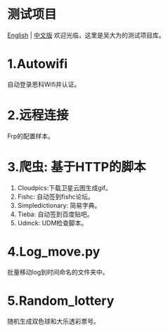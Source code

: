 # 测试项目
[English](https://github.com/suchocolate/test/blob/master/README.md) |
[中文版](https://github.com/suchocolate/test/blob/master/README_zh.md) 
欢迎光临，这里是吴大为的测试项目库。

# 1.Autowifi
自动登录思科Wifi并认证。

# 2.远程连接
Frp的配置样本。

# 3.爬虫: 基于HTTP的脚本
1. Cloudpics:下载卫星云图生成gif。 
2. Fishc: 自动签到fishc论坛。
3. Simpledictionary: 简易字典。
4. Tieba: 自动签到百度贴吧。
5. Udmck: UDM检查脚本。

# 4.Log_move.py
批量移动log到时间命名的文件夹中。

# 5.Random_lottery
随机生成双色球和大乐透彩票号。
